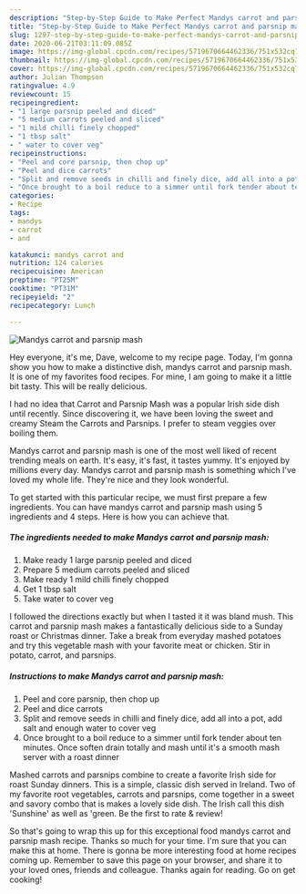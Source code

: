 ```yaml
---
description: "Step-by-Step Guide to Make Perfect Mandys carrot and parsnip mash"
title: "Step-by-Step Guide to Make Perfect Mandys carrot and parsnip mash"
slug: 1297-step-by-step-guide-to-make-perfect-mandys-carrot-and-parsnip-mash
date: 2020-06-21T03:11:09.085Z
image: https://img-global.cpcdn.com/recipes/5719670664462336/751x532cq70/mandys-carrot-and-parsnip-mash-recipe-main-photo.jpg
thumbnail: https://img-global.cpcdn.com/recipes/5719670664462336/751x532cq70/mandys-carrot-and-parsnip-mash-recipe-main-photo.jpg
cover: https://img-global.cpcdn.com/recipes/5719670664462336/751x532cq70/mandys-carrot-and-parsnip-mash-recipe-main-photo.jpg
author: Julian Thompson
ratingvalue: 4.9
reviewcount: 15
recipeingredient:
- "1 large parsnip peeled and diced"
- "5 medium carrots peeled and sliced"
- "1 mild chilli finely chopped"
- "1 tbsp salt"
- " water to cover veg"
recipeinstructions:
- "Peel and core parsnip, then chop up"
- "Peel and dice carrots"
- "Split and remove seeds in chilli and finely dice, add all into a pot, add salt and enough water to cover veg"
- "Once brought to a boil reduce to a simmer until fork tender about ten minutes. Once soften drain totally and mash until it&#39;s a smooth mash server with a roast dinner"
categories:
- Recipe
tags:
- mandys
- carrot
- and

katakunci: mandys carrot and 
nutrition: 124 calories
recipecuisine: American
preptime: "PT25M"
cooktime: "PT31M"
recipeyield: "2"
recipecategory: Lunch

---
```



![Mandys carrot and parsnip mash](https://img-global.cpcdn.com/recipes/5719670664462336/751x532cq70/mandys-carrot-and-parsnip-mash-recipe-main-photo.jpg)

Hey everyone, it's me, Dave, welcome to my recipe page. Today, I'm gonna show you how to make a distinctive dish, mandys carrot and parsnip mash. It is one of my favorites food recipes. For mine, I am going to make it a little bit tasty. This will be really delicious.

I had no idea that Carrot and Parsnip Mash was a popular Irish side dish until recently. Since discovering it, we have been loving the sweet and creamy Steam the Carrots and Parsnips. I prefer to steam veggies over boiling them.

Mandys carrot and parsnip mash is one of the most well liked of recent trending meals on earth. It's easy, it's fast, it tastes yummy. It's enjoyed by millions every day. Mandys carrot and parsnip mash is something which I've loved my whole life. They're nice and they look wonderful.


To get started with this particular recipe, we must first prepare a few ingredients. You can have mandys carrot and parsnip mash using 5 ingredients and 4 steps. Here is how you can achieve that.

<!--inarticleads1-->

##### The ingredients needed to make Mandys carrot and parsnip mash:

1. Make ready 1 large parsnip peeled and diced
1. Prepare 5 medium carrots peeled and sliced
1. Make ready 1 mild chilli finely chopped
1. Get 1 tbsp salt
1. Take  water to cover veg


I followed the directions exactly but when I tasted it it was bland mush. This carrot and parsnip mash makes a fantastically delicious side to a Sunday roast or Christmas dinner. Take a break from everyday mashed potatoes and try this vegetable mash with your favorite meat or chicken. Stir in potato, carrot, and parsnips. 

<!--inarticleads2-->

##### Instructions to make Mandys carrot and parsnip mash:

1. Peel and core parsnip, then chop up
1. Peel and dice carrots
1. Split and remove seeds in chilli and finely dice, add all into a pot, add salt and enough water to cover veg
1. Once brought to a boil reduce to a simmer until fork tender about ten minutes. Once soften drain totally and mash until it&#39;s a smooth mash server with a roast dinner


Mashed carrots and parsnips combine to create a favorite Irish side for roast Sunday dinners. This is a simple, classic dish served in Ireland. Two of my favorite root vegetables, carrots and parsnips, come together in a sweet and savory combo that is makes a lovely side dish. The Irish call this dish &#39;Sunshine&#39; as well as &#39;green. Be the first to rate &amp; review! 

So that's going to wrap this up for this exceptional food mandys carrot and parsnip mash recipe. Thanks so much for your time. I'm sure that you can make this at home. There is gonna be more interesting food at home recipes coming up. Remember to save this page on your browser, and share it to your loved ones, friends and colleague. Thanks again for reading. Go on get cooking!
